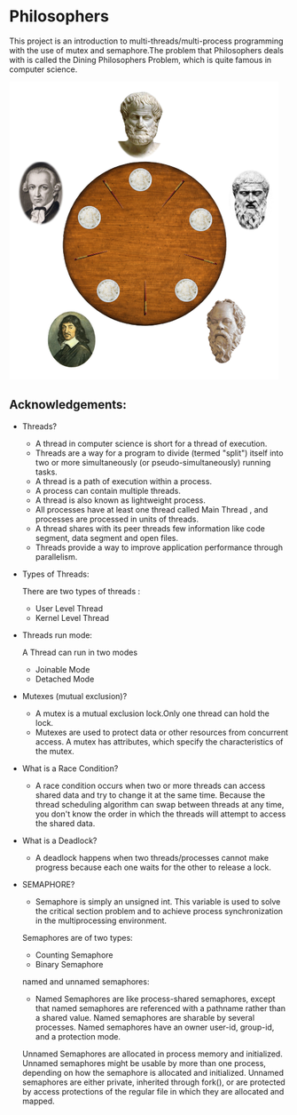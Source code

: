 # Philosophers

This project is an introduction to multi-threads/multi-process programming with the use of mutex and semaphore.The problem that Philosophers deals with is called the Dining Philosophers Problem, which is quite famous in computer science.

![screenshot](/assets/dining_phil.png)

## Acknowledgements:

- Threads?

    - A thread in computer science is short for a thread of execution.
    - Threads are a way for a program to divide (termed "split") itself into two or more simultaneously (or pseudo-simultaneously) running tasks.
    - A thread is a path of execution within a process.
    - A process can contain multiple threads.
    - A thread is also known as lightweight process.
    - All processes have at least one thread called Main Thread , and processes are processed in units of threads.
    - A thread shares with its peer threads few information like code segment, data segment and open files.
    - Threads provide a way to improve application performance through parallelism.

- Types of Threads:

    There are two types of threads :
    - User Level Thread
    - Kernel Level Thread

- Threads run mode:

    A Thread can run in two modes
    - Joinable Mode
    - Detached Mode

- Mutexes (mutual exclusion)?

    - A mutex is a mutual exclusion lock.Only one thread can hold the lock. 
    - Mutexes are used to protect data or other resources from concurrent access. A mutex has attributes, which specify the characteristics of the mutex.

- What is a Race Condition?

    - A race condition occurs when two or more threads can access shared data and try to change it at the same time. Because the thread scheduling algorithm can swap between threads at any time, you don't know the order in which the threads will attempt to access the shared data.

- What is a Deadlock?

    - A deadlock happens when two threads/processes cannot make progress because each one waits for the other to release a lock.

- SEMAPHORE?

    - Semaphore is simply an unsigned int. This variable is used to solve the critical section problem and to achieve process synchronization in the multiprocessing environment.

    Semaphores are of two types:
    - Counting Semaphore
    - Binary Semaphore 

    named and unnamed semaphores:
    - Named Semaphores are like process-shared semaphores, except that named semaphores are referenced with a pathname rather than a shared value. Named semaphores are sharable by several processes. Named semaphores have an owner user-id, group-id, and a protection mode.

    Unnamed Semaphores are allocated in process memory and initialized. Unnamed semaphores might be usable by more than one process, depending on how the semaphore is allocated and initialized. Unnamed semaphores are either private, inherited through fork(), or are protected by access protections of the regular file in which they are allocated and mapped.
    
